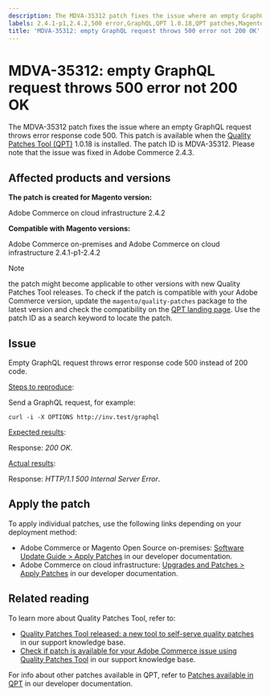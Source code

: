 ```yaml
---
description: The MDVA-35312 patch fixes the issue where an empty GraphQL request throws error response code 500. This patch is available when the [Quality Patches Tool (QPT)](https://support.magento.com/hc/en-us/articles/360047139492) 1.0.18 is installed. The patch ID is MDVA-35312. Please note that the issue was fixed in Adobe Commerce 2.4.3.
labels: 2.4.1-p1,2.4.2,500 error,GraphQL,QPT 1.0.18,QPT patches,Magento Commerce,Magento Commerce Cloud,Quality Patches Tool,support tools,Adobe Commerce,cloud infrastructure,on-premises
title: 'MDVA-35312: empty GraphQL request throws 500 error not 200 OK'
---
```


# MDVA-35312: empty GraphQL request throws 500 error not 200 OK

The MDVA-35312 patch fixes the issue where an empty GraphQL request throws error response code 500. This patch is available when the [Quality Patches Tool (QPT)](https://support.magento.com/hc/en-us/articles/360047139492) 1.0.18 is installed. The patch ID is MDVA-35312. Please note that the issue was fixed in Adobe Commerce 2.4.3.

## Affected products and versions

**The patch is created for Magento version:**

Adobe Commerce on cloud infrastructure 2.4.2

**Compatible with Magento versions:**

Adobe Commerce on-premises and Adobe Commerce on cloud infrastructure 2.4.1-p1-2.4.2

>[!NOTE]
>
>the patch might become applicable to other versions with new Quality Patches Tool releases. To check if the patch is compatible with your Adobe Commerce version, update the `magento/quality-patches` package to the latest version and check the compatibility on the [QPT landing page](https://devdocs.magento.com/quality-patches/tool.html#patch-grid). Use the patch ID as a search keyword to locate the patch.

## Issue

Empty GraphQL request throws error response code 500 instead of 200 code.

<u>Steps to reproduce</u>:

Send a GraphQL request, for example:

```curl
curl -i -X OPTIONS http://inv.test/graphql
```

<u>Expected results</u>:

Response: *200 OK*.

<u>Actual results</u>:

Response: *HTTP/1.1 500 Internal Server Error*.

## Apply the patch

To apply individual patches, use the following links depending on your deployment method:

* Adobe Commerce or Magento Open Source on-premises: [Software Update Guide > Apply Patches](https://devdocs.magento.com/guides/v2.4/comp-mgr/patching/mqp.html) in our developer documentation.
* Adobe Commerce on cloud infrastructure: [Upgrades and Patches > Apply Patches](https://devdocs.magento.com/cloud/project/project-patch.html) in our developer documentation.

## Related reading

To learn more about Quality Patches Tool, refer to:

* [Quality Patches Tool released: a new tool to self-serve quality patches](https://support.magento.com/hc/en-us/articles/360047139492) in our support knowledge base.
* [Check if patch is available for your Adobe Commerce issue using Quality Patches Tool](https://support.magento.com/hc/en-us/articles/360047125252) in our support knowledge base.

For info about other patches available in QPT, refer to [Patches available in QPT](https://devdocs.magento.com/quality-patches/tool.html#patch-grid) in our developer documentation.